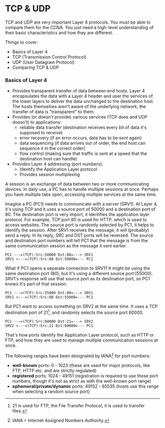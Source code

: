 # TCP & UDP

TCP and UDP are very important Layer 4 protocols. You must be able to compare
them for the CCNA. You just need a high-level understanding of their basic
characteristics and how they are different.

Things to cover:
- Basics of Layer 4
- TCP (Transmission Control Protocol)
- UDP (User Datagram Protocol)
- Comparing TCP & UDP

### Basics of Layer 4

- Provides transparent transfer of data between end hosts. Layer 4 encapsulates
the data with a Layer 4 header and user the services of the lower layers to
deliver the data unchanged to the destination host. The hosts themselves aren't
aware of the underlying network, the transfer of data is "transparent" to them.
- Provides (or doesn't provide) various services (TCP does and UDP doesn't) to
  applications:
    - reliable data transfer (destination receives every bit of data it's
      supposed to receive)
    - error recovery (if an error occurs, data has to be sent again)
    - data sequencing (if data arrives out of order, the end host can sequence
      it in the correct order)
    - flow control (making sure that traffic is sent at a speed that the
      destination host can handle)
- Provides Layer 4 addressing (port numbers).
    - Identify the Application Layer protocol
    - Provides session multiplexing

A session is an exchange of data between two or more communicating devices. In
daily use, a PC has to handle multiple sessions at once. Perhaps you have
multiple tabs open, accessing multiple services at the same time.

Imagine a PC (PC1) needs to communicate with a server (SRV1). At Layer 4, it's 
using TCP and it uses a source port of 50000 and a destination port of 80. The
destination port is very import, it identifies the application layer protocol.
For example, TCP port 80 is used for HTTP, which is used to access websites.
The source port is randomly selected by PC1, it helps to identify the session. 
After SRV1 receives the message, it will (probably) send a reply. In its reply,
SRC and DST ports will be reversed. The source and destination port numbers will
tell PC1 that the message is from the same communication session as the message
it sent earlier.

    PC1 ---=(TCP):Src:50000 Dst:80=---> SRV1
    SRV1 <---=(TCP):Src:80 Dst:50000=--- PC1 

What if PC1 opens a separate connection to SRV1? It might be using the same
destination port (80), but it's using a different source port (55000). SRV1's
response will use that source port as its destination port, so PC1 knows it's
part of that session. 

    PC1 ---=(TCP):Src:55000 Dst:80=---> SRV1
    SRV1 <---=(TCP):Src:80 Dst:55000=--- PC1 

But PC1 want to access something on SRV2 at the same time. It uses a TCP
destination port of 21[^1], and randomly selects the source port 60000.

    PC1 ---=(TCP):Src:60000 Dst:21=---> SRV2
    SRV2 <---=(TCP):Src:21 Dst:60000=--- PC1 

[^1]: 21 is used for FTP, the File Transfer Protocol, it is used to transfer
    files.

That's how ports identify the Application Layer protocol, such as HTTP or FTP,
and how they are used to manage multiple communication sessions at once.
    
The following ranges have been designated by IANA[^2] for port numbers:

- **well-known** ports: 0 - 1023 (these are used for major protocols, like FTP,
  HTTP etc. and are strictly regulated)
- **registered** ports: 1024 - 49151 (registration is required to use these
  port numbers, though it's not as strict as with the well-known port range)
- **ephemeral/private/dynamic** ports: 49152 - 65535 (hosts use this range when
selecting a random source port)

[^2]: IANA = Internet Assigned Numbers Authority.
